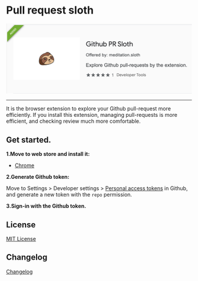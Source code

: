# Pull request sloth

![icon](./docs/icon.png)

---

It is the browser extension to explore your Github pull-request more efficiently. If you install this extension, managing pull-requests is more efficient, and checking review much more comfortable.

## Get started.

**1.Move to web store and install it:**

- [Chrome](https://chrome.google.com/webstore/detail/github-pr-sloth/onacocikpankmlhfmflpaeeholbhflbh)

**2.Generate Github token:**

Move to Settings > Developer settings > [Personal access tokens](https://github.com/settings/tokens/new) in Github, and generate a new token with the `repo` permission.

**3.Sign-in with the Github token.**

## License

[MIT License](./LICENSE)

## Changelog

[Changelog](./CHANGELOG.md)

